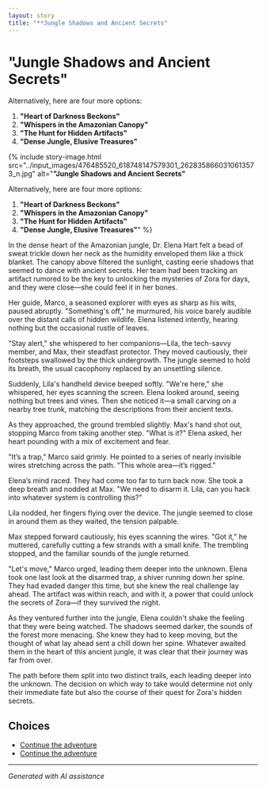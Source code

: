 ```yaml
---
layout: story
title: "**Jungle Shadows and Ancient Secrets"
---
```


# **"Jungle Shadows and Ancient Secrets"**

Alternatively, here are four more options:

1. **"Heart of Darkness Beckons"**
2. **"Whispers in the Amazonian Canopy"**
3. **"The Hunt for Hidden Artifacts"**
4. **"Dense Jungle, Elusive Treasures"**

{% include story-image.html src="../input_images/476485520_618748147579301_2628358660310613573_n.jpg" alt="**"Jungle Shadows and Ancient Secrets"**

Alternatively, here are four more options:

1. **"Heart of Darkness Beckons"**
2. **"Whispers in the Amazonian Canopy"**
3. **"The Hunt for Hidden Artifacts"**
4. **"Dense Jungle, Elusive Treasures"**" %}

In the dense heart of the Amazonian jungle, Dr. Elena Hart felt a bead of sweat trickle down her neck as the humidity enveloped them like a thick blanket. The canopy above filtered the sunlight, casting eerie shadows that seemed to dance with ancient secrets. Her team had been tracking an artifact rumored to be the key to unlocking the mysteries of Zora for days, and they were close—she could feel it in her bones.

Her guide, Marco, a seasoned explorer with eyes as sharp as his wits, paused abruptly. "Something's off," he murmured, his voice barely audible over the distant calls of hidden wildlife. Elena listened intently, hearing nothing but the occasional rustle of leaves.

"Stay alert," she whispered to her companions—Lila, the tech-savvy member, and Max, their steadfast protector. They moved cautiously, their footsteps swallowed by the thick undergrowth. The jungle seemed to hold its breath, the usual cacophony replaced by an unsettling silence.

Suddenly, Lila's handheld device beeped softly. "We're here," she whispered, her eyes scanning the screen. Elena looked around, seeing nothing but trees and vines. Then she noticed it—a small carving on a nearby tree trunk, matching the descriptions from their ancient texts.

As they approached, the ground trembled slightly. Max's hand shot out, stopping Marco from taking another step. "What is it?" Elena asked, her heart pounding with a mix of excitement and fear.

"It’s a trap," Marco said grimly. He pointed to a series of nearly invisible wires stretching across the path. "This whole area—it’s rigged."

Elena’s mind raced. They had come too far to turn back now. She took a deep breath and nodded at Max. "We need to disarm it. Lila, can you hack into whatever system is controlling this?"

Lila nodded, her fingers flying over the device. The jungle seemed to close in around them as they waited, the tension palpable.

Max stepped forward cautiously, his eyes scanning the wires. "Got it," he muttered, carefully cutting a few strands with a small knife. The trembling stopped, and the familiar sounds of the jungle returned.

"Let's move," Marco urged, leading them deeper into the unknown. Elena took one last look at the disarmed trap, a shiver running down her spine. They had evaded danger this time, but she knew the real challenge lay ahead. The artifact was within reach, and with it, a power that could unlock the secrets of Zora—if they survived the night.

As they ventured further into the jungle, Elena couldn't shake the feeling that they were being watched. The shadows seemed darker, the sounds of the forest more menacing. She knew they had to keep moving, but the thought of what lay ahead sent a chill down her spine. Whatever awaited them in the heart of this ancient jungle, it was clear that their journey was far from over.

The path before them split into two distinct trails, each leading deeper into the unknown. The decision on which way to take would determine not only their immediate fate but also the course of their quest for Zora's hidden secrets.


## Choices

* [Continue the adventure](./20221013_172115)
* [Continue the adventure](./20221014_134512)


---
*Generated with AI assistance*
